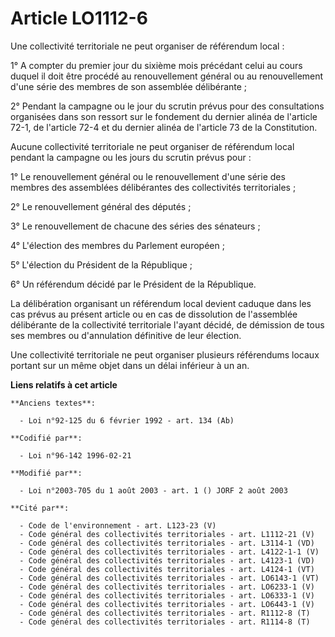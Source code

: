 # Article LO1112-6

Une collectivité territoriale ne peut organiser de référendum local :

1° A compter du premier jour du sixième mois précédant celui au cours duquel il doit être procédé au renouvellement général
ou au renouvellement d'une série des membres de son assemblée délibérante ;

2° Pendant la campagne ou le jour du scrutin prévus pour des consultations organisées dans son ressort sur le fondement du
dernier alinéa de l'article 72-1, de l'article 72-4 et du dernier alinéa de l'article 73 de la Constitution.

Aucune collectivité territoriale ne peut organiser de référendum local pendant la campagne ou les jours du scrutin prévus
pour :

1° Le renouvellement général ou le renouvellement d'une série des membres des assemblées délibérantes des collectivités
territoriales ;

2° Le renouvellement général des députés ;

3° Le renouvellement de chacune des séries des sénateurs ;

4° L'élection des membres du Parlement européen ;

5° L'élection du Président de la République ;

6° Un référendum décidé par le Président de la République.

La délibération organisant un référendum local devient caduque dans les cas prévus au présent article ou en cas de
dissolution de l'assemblée délibérante de la collectivité territoriale l'ayant décidé, de démission de tous ses membres ou
d'annulation définitive de leur élection.

Une collectivité territoriale ne peut organiser plusieurs référendums locaux portant sur un même objet dans un délai
inférieur à un an.

**Liens relatifs à cet article**

	**Anciens textes**:

	  - Loi n°92-125 du 6 février 1992 - art. 134 (Ab)

	**Codifié par**:

	  - Loi n°96-142 1996-02-21

	**Modifié par**:

	  - Loi n°2003-705 du 1 août 2003 - art. 1 () JORF 2 août 2003

	**Cité par**:

	  - Code de l'environnement - art. L123-23 (V)
	  - Code général des collectivités territoriales - art. L1112-21 (V)
	  - Code général des collectivités territoriales - art. L3114-1 (VD)
	  - Code général des collectivités territoriales - art. L4122-1-1 (V)
	  - Code général des collectivités territoriales - art. L4123-1 (VD)
	  - Code général des collectivités territoriales - art. L4124-1 (VT)
	  - Code général des collectivités territoriales - art. LO6143-1 (VT)
	  - Code général des collectivités territoriales - art. LO6233-1 (V)
	  - Code général des collectivités territoriales - art. LO6333-1 (V)
	  - Code général des collectivités territoriales - art. LO6443-1 (V)
	  - Code général des collectivités territoriales - art. R1112-8 (T)
	  - Code général des collectivités territoriales - art. R1114-8 (T)
